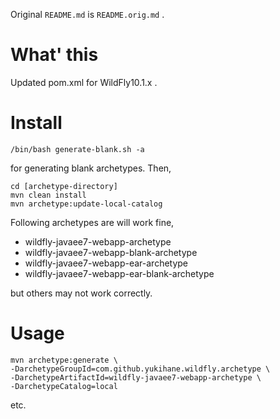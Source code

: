 Original `README.md` is `README.orig.md` .

# What' this

Updated pom.xml for WildFly10.1.x .


# Install

    /bin/bash generate-blank.sh -a

for generating blank archetypes.
Then,

    cd [archetype-directory]
    mvn clean install
    mvn archetype:update-local-catalog

Following archetypes are will work fine,
- wildfly-javaee7-webapp-archetype
- wildfly-javaee7-webapp-blank-archetype
- wildfly-javaee7-webapp-ear-archetype
- wildfly-javaee7-webapp-ear-blank-archetype

but others may not work correctly.

# Usage

    mvn archetype:generate \
    -DarchetypeGroupId=com.github.yukihane.wildfly.archetype \
    -DarchetypeArtifactId=wildfly-javaee7-webapp-archetype \
    -DarchetypeCatalog=local

etc.

